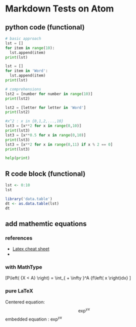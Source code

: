 
# Markdown Tests on Atom

## python code (functional)

```python
# basic approach
lst = []
for item in range(10):
  lst.append(item)
print(lst)

lst = []
for item in 'Word':
  lst.append(item)
print(lst)

# comprehensions
lst2 = [number for number in range(10)]
print(lst2)

lst2 = [letter for letter in 'Word']
print(lst2)

#x^2 : x in {0,1,2,...,10}
lst3 = [x**2 for x in range(0,10)]
print(lst3)
lst3 = [x**0.5 for x in range(0,10)]
print(lst3)
lst3 = [x**2 for x in range(0,11) if x % 2 == 0]
print(lst3)

help(print)


```

## R code block (functional)

```r
lst <- 0:10
lst

library('data.table')
dt <- as.data.table(lst)
dt
```
## add mathemtic equations

### references
* [Latex cheat sheet](https://wch.github.io/latexsheet/)
*

### with MathType
\[P\left( {X < A} \right) = \int_{ + \infty }^A {f\left( x \right)dx} \]

### pure LaTeX
Centered equation:
$$\exp^{γx}$$
embedded equation : $\exp^{γx}$
